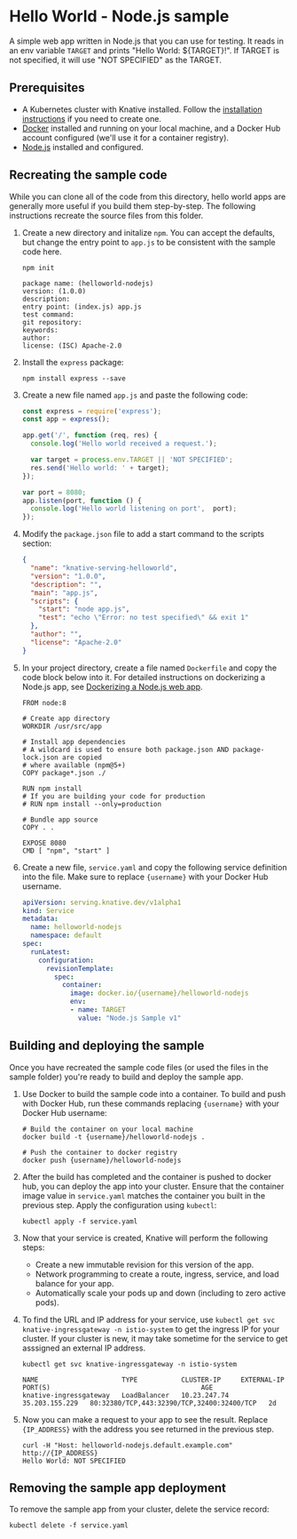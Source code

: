 # Hello World - Node.js sample

A simple web app written in Node.js that you can use for testing.
It reads in an env variable `TARGET` and prints "Hello World: ${TARGET}!". If
TARGET is not specified, it will use "NOT SPECIFIED" as the TARGET.

## Prerequisites

* A Kubernetes cluster with Knative installed. Follow the
  [installation instructions](https://github.com/knative/install/) if you need
  to create one.
* [Docker](https://www.docker.com) installed and running on your local machine,
  and a Docker Hub account configured (we'll use it for a container registry).
* [Node.js](https://nodejs.org/en/) installed and configured.

## Recreating the sample code

While you can clone all of the code from this directory, hello world apps are
generally more useful if you build them step-by-step. The following instructions
recreate the source files from this folder.

1. Create a new directory and initalize `npm`. You can accept the defaults,
   but change the entry point to `app.js` to be consistent with the sample
   code here.

    ```shell
    npm init

    package name: (helloworld-nodejs)
    version: (1.0.0)
    description:
    entry point: (index.js) app.js
    test command:
    git repository:
    keywords:
    author:
    license: (ISC) Apache-2.0
    ```

1. Install the `express` package:

    ```shell
    npm install express --save
    ```

1. Create a new file named `app.js` and paste the following code:

    ```js
    const express = require('express');
    const app = express();

    app.get('/', function (req, res) {
      console.log('Hello world received a request.');

      var target = process.env.TARGET || 'NOT SPECIFIED';
      res.send('Hello world: ' + target);
    });

    var port = 8080;
    app.listen(port, function () {
      console.log('Hello world listening on port',  port);
    });
    ```

1. Modify the `package.json` file to add a start command to the scripts section:

    ```json
    {
      "name": "knative-serving-helloworld",
      "version": "1.0.0",
      "description": "",
      "main": "app.js",
      "scripts": {
        "start": "node app.js",
        "test": "echo \"Error: no test specified\" && exit 1"
      },
      "author": "",
      "license": "Apache-2.0"
    }
    ```

1. In your project directory, create a file named `Dockerfile` and copy the code
   block below into it. For detailed instructions on dockerizing a Node.js app,
   see [Dockerizing a Node.js web app](https://nodejs.org/en/docs/guides/nodejs-docker-webapp/).

    ```docker
    FROM node:8

    # Create app directory
    WORKDIR /usr/src/app

    # Install app dependencies
    # A wildcard is used to ensure both package.json AND package-lock.json are copied
    # where available (npm@5+)
    COPY package*.json ./

    RUN npm install
    # If you are building your code for production
    # RUN npm install --only=production

    # Bundle app source
    COPY . .

    EXPOSE 8080
    CMD [ "npm", "start" ]
    ```

1. Create a new file, `service.yaml` and copy the following service definition
   into the file. Make sure to replace `{username}` with your Docker Hub username.

    ```yaml
    apiVersion: serving.knative.dev/v1alpha1
    kind: Service
    metadata:
      name: helloworld-nodejs
      namespace: default
    spec:
      runLatest:
        configuration:
          revisionTemplate:
            spec:
              container:
                image: docker.io/{username}/helloworld-nodejs
                env:
                - name: TARGET
                  value: "Node.js Sample v1"
    ```

## Building and deploying the sample

Once you have recreated the sample code files (or used the files in the sample
folder) you're ready to build and deploy the sample app.

1. Use Docker to build the sample code into a container. To build and push with
   Docker Hub, run these commands replacing `{username}` with your
   Docker Hub username:

    ```shell
    # Build the container on your local machine
    docker build -t {username}/helloworld-nodejs .

    # Push the container to docker registry
    docker push {username}/helloworld-nodejs
    ```

1. After the build has completed and the container is pushed to docker hub, you
   can deploy the app into your cluster. Ensure that the container image value
   in `service.yaml` matches the container you built in
   the previous step. Apply the configuration using `kubectl`:

    ```shell
    kubectl apply -f service.yaml
    ```

1. Now that your service is created, Knative will perform the following steps:
   * Create a new immutable revision for this version of the app.
   * Network programming to create a route, ingress, service, and load balance for your app.
   * Automatically scale your pods up and down (including to zero active pods).

1. To find the URL and IP address for your service, use
   `kubectl get svc knative-ingressgateway -n istio-system` to get the ingress IP for your
   cluster. If your cluster is new, it may take sometime for the service to get asssigned
   an external IP address.

    ```shell
    kubectl get svc knative-ingressgateway -n istio-system

    NAME                     TYPE           CLUSTER-IP     EXTERNAL-IP      PORT(S)                                      AGE
    knative-ingressgateway   LoadBalancer   10.23.247.74   35.203.155.229   80:32380/TCP,443:32390/TCP,32400:32400/TCP   2d

    ```

1. Now you can make a request to your app to see the result. Replace
   `{IP_ADDRESS}` with the address you see returned in the previous step.

    ```shell
    curl -H "Host: helloworld-nodejs.default.example.com" http://{IP_ADDRESS}
    Hello World: NOT SPECIFIED
    ```

## Removing the sample app deployment

To remove the sample app from your cluster, delete the service record:

```shell
kubectl delete -f service.yaml
```

